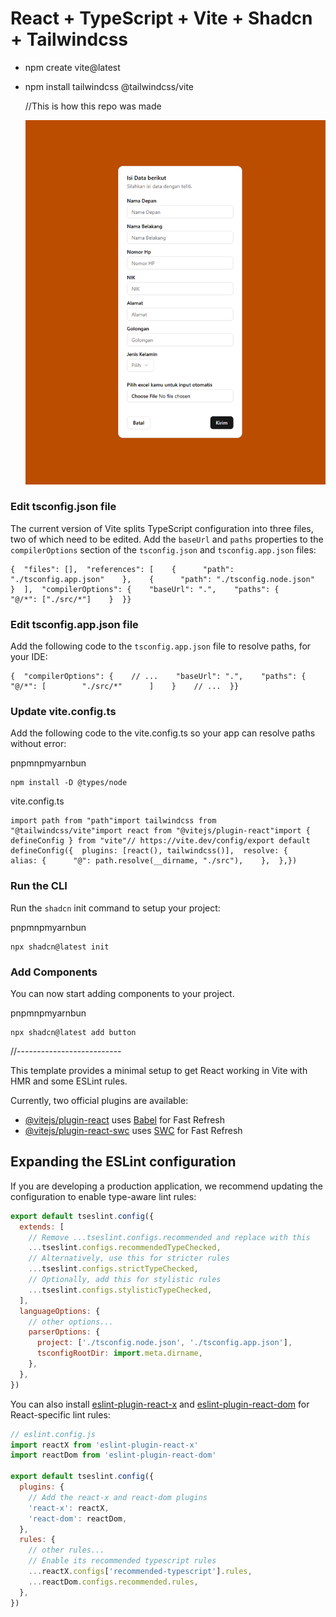 # React + TypeScript + Vite + Shadcn + Tailwindcss

* npm create vite@latest
* npm install tailwindcss @tailwindcss/vite

  //This is how this repo was made

  ![1742199360995](image/README/1742199360995.png)

### Edit tsconfig.json file

The current version of Vite splits TypeScript configuration into three files, two of which need to be edited. Add the `baseUrl` and `paths` properties to the `compilerOptions` section of the `tsconfig.json` and `tsconfig.app.json` files:

```
{  "files": [],  "references": [    {      "path": "./tsconfig.app.json"    },    {      "path": "./tsconfig.node.json"    }  ],  "compilerOptions": {    "baseUrl": ".",    "paths": {      "@/*": ["./src/*"]    }  }}
```


### Edit tsconfig.app.json file

Add the following code to the `tsconfig.app.json` file to resolve paths, for your IDE:

```
{  "compilerOptions": {    // ...    "baseUrl": ".",    "paths": {      "@/*": [        "./src/*"      ]    }    // ...  }}
```


### Update vite.config.ts

Add the following code to the vite.config.ts so your app can resolve paths without error:

pnpmnpmyarnbun

```
npm install -D @types/node
```


vite.config.ts

```
import path from "path"import tailwindcss from "@tailwindcss/vite"import react from "@vitejs/plugin-react"import { defineConfig } from "vite"// https://vite.dev/config/export default defineConfig({  plugins: [react(), tailwindcss()],  resolve: {    alias: {      "@": path.resolve(__dirname, "./src"),    },  },})
```


### Run the CLI

Run the `shadcn` init command to setup your project:

pnpmnpmyarnbun

```
npx shadcn@latest init
```


### Add Components

You can now start adding components to your project.

pnpmnpmyarnbun

```
npx shadcn@latest add button
```



//--------------------------



This template provides a minimal setup to get React working in Vite with HMR and some ESLint rules.

Currently, two official plugins are available:

- [@vitejs/plugin-react](https://github.com/vitejs/vite-plugin-react/blob/main/packages/plugin-react/README.md) uses [Babel](https://babeljs.io/) for Fast Refresh
- [@vitejs/plugin-react-swc](https://github.com/vitejs/vite-plugin-react-swc) uses [SWC](https://swc.rs/) for Fast Refresh

## Expanding the ESLint configuration

If you are developing a production application, we recommend updating the configuration to enable type-aware lint rules:

```js
export default tseslint.config({
  extends: [
    // Remove ...tseslint.configs.recommended and replace with this
    ...tseslint.configs.recommendedTypeChecked,
    // Alternatively, use this for stricter rules
    ...tseslint.configs.strictTypeChecked,
    // Optionally, add this for stylistic rules
    ...tseslint.configs.stylisticTypeChecked,
  ],
  languageOptions: {
    // other options...
    parserOptions: {
      project: ['./tsconfig.node.json', './tsconfig.app.json'],
      tsconfigRootDir: import.meta.dirname,
    },
  },
})
```

You can also install [eslint-plugin-react-x](https://github.com/Rel1cx/eslint-react/tree/main/packages/plugins/eslint-plugin-react-x) and [eslint-plugin-react-dom](https://github.com/Rel1cx/eslint-react/tree/main/packages/plugins/eslint-plugin-react-dom) for React-specific lint rules:

```js
// eslint.config.js
import reactX from 'eslint-plugin-react-x'
import reactDom from 'eslint-plugin-react-dom'

export default tseslint.config({
  plugins: {
    // Add the react-x and react-dom plugins
    'react-x': reactX,
    'react-dom': reactDom,
  },
  rules: {
    // other rules...
    // Enable its recommended typescript rules
    ...reactX.configs['recommended-typescript'].rules,
    ...reactDom.configs.recommended.rules,
  },
})
```
